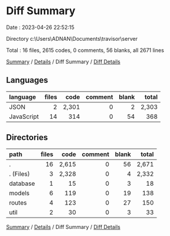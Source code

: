 # Diff Summary

Date : 2023-04-26 22:52:15

Directory c:\\Users\\ADNAN\\Documents\\travisor\\server

Total : 16 files,  2615 codes, 0 comments, 56 blanks, all 2671 lines

[Summary](results.md) / [Details](details.md) / Diff Summary / [Diff Details](diff-details.md)

## Languages
| language | files | code | comment | blank | total |
| :--- | ---: | ---: | ---: | ---: | ---: |
| JSON | 2 | 2,301 | 0 | 2 | 2,303 |
| JavaScript | 14 | 314 | 0 | 54 | 368 |

## Directories
| path | files | code | comment | blank | total |
| :--- | ---: | ---: | ---: | ---: | ---: |
| . | 16 | 2,615 | 0 | 56 | 2,671 |
| . (Files) | 3 | 2,328 | 0 | 4 | 2,332 |
| database | 1 | 15 | 0 | 3 | 18 |
| models | 6 | 119 | 0 | 19 | 138 |
| routes | 4 | 123 | 0 | 27 | 150 |
| util | 2 | 30 | 0 | 3 | 33 |

[Summary](results.md) / [Details](details.md) / Diff Summary / [Diff Details](diff-details.md)
